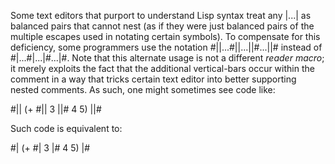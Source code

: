  

Some text editors that purport to understand Lisp syntax treat any |...| as balanced pairs that cannot nest (as if they were just balanced pairs of the multiple escapes used in notating certain symbols). To compensate for this deficiency, some programmers use the notation #||...#||...||#...||# instead of #|...#|...|#...|#. Note that this alternate usage is not a different *reader macro*; it merely exploits the fact that the additional vertical-bars occur within the comment in a way that tricks certain text editor into better supporting nested comments. As such, one might sometimes see code like: 

#|| (+ #|| 3 ||# 4 5) ||# 

Such code is equivalent to: 

#| (+ #| 3 |# 4 5) |# 


